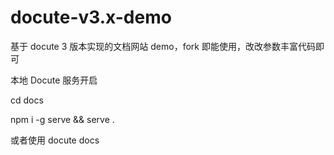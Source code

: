 # docute-v3.x-demo
基于 docute 3 版本实现的文档网站 demo，fork 即能使用，改改参数丰富代码即可

本地 Docute 服务开启

cd docs

npm i -g serve && serve .

或者使用 docute docs